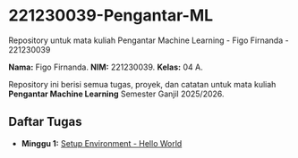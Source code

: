 # 221230039-Pengantar-ML
Repository untuk mata kuliah Pengantar Machine Learning - Figo Firnanda - 221230039

**Nama:** Figo Firnanda.
**NIM:** 221230039.
**Kelas:** 04 A.

Repository ini berisi semua tugas, proyek, dan catatan untuk mata kuliah **Pengantar Machine Learning** Semester Ganjil 2025/2026.

## Daftar Tugas
- **Minggu 1:** [Setup Environment - Hello World](https://github.com/Hazuna227/221230039-Pengantar-ML/blob/main/Tugas_Minggu_1_Hello_World.ipynb)
